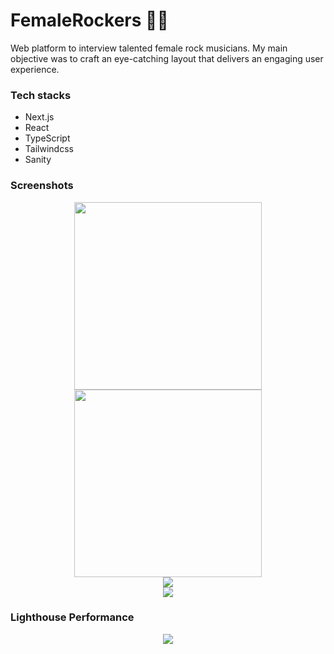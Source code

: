 # FemaleRockers 👩‍🎤

Web platform to interview talented female rock musicians. My main objective was to craft an eye-catching layout that delivers an engaging user experience.

### Tech stacks

- Next.js
- React
- TypeScript
- Tailwindcss
- Sanity

### Screenshots

<div align='center'>
    <img src="https://res.cloudinary.com/dxu6gcib2/image/upload/v1690980751/Female%20Rockers/screenshot-02_gxm6be.png" width="300">
    <img src="https://res.cloudinary.com/dxu6gcib2/image/upload/v1690980751/Female%20Rockers/screenshot-03_o1jvnm.png" width="300">
</div>

<div align='center'>
    <img src="https://res.cloudinary.com/dxu6gcib2/image/upload/v1690980753/Female%20Rockers/screenshot-04_mz5lzu.png">
</div>

<div align='center'>
    <img src="https://res.cloudinary.com/dxu6gcib2/image/upload/v1690980755/Female%20Rockers/screenshot-01_pfmpwn.png">
</div>

### Lighthouse Performance

<div align='center'>
    <img src="https://res.cloudinary.com/dxu6gcib2/image/upload/v1690980750/Female%20Rockers/screenshot-lighthouse-2021-02-12_18-49-01_ealjas.png">
</div>
